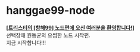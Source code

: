 # hanggae99-node  
[**[트리스티의 [항해99] 노드편에 오신 여러분을 환영합니다!]**](https://tristy.tistory.com/)  
선택장애 원동균의 으썸한 노드 시작편.  
지금 시작합니다!!!  


